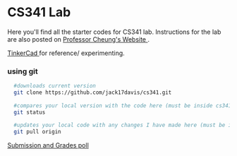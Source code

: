 # CS341 Lab
Here you'll find all the starter codes for CS341 lab. Instructions for the lab are also posted on <a href="https://www.cs.umb.edu/~cheungr/cs341/"> Professor Cheung's Website </a>.

<a href="https://www.tinkercad.com"> TinkerCad </a> for reference/ experimenting.

### using git
```bash
  #downloads current version
  git clone https://github.com/jack17davis/cs341.git 
  
  #compares your local version with the code here (must be inside cs341 directory)
  git status
  
  #updates your local code with any changes I have made here (must be inside cs341 directory)
  git pull origin
```
[Submission and Grades poll](https://forms.gle/RK95C3vfqm1y7QVP6)

